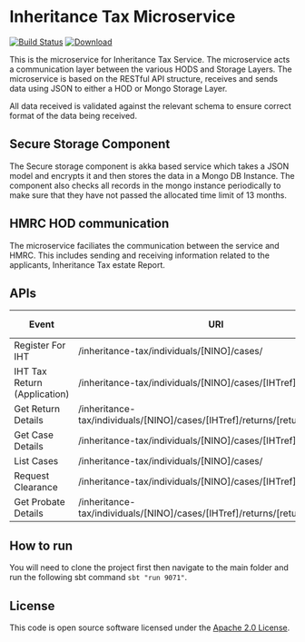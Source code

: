 # Inheritance Tax Microservice

[![Build Status](https://travis-ci.org/hmrc/iht.svg?branch=master)](https://travis-ci.org/hmrc/iht) [![Download](https://api.bintray.com/packages/hmrc/releases/iht/images/download.svg)](https://bintray.com/hmrc/releases/iht/_latestVersion)

This is the microservice for Inheritance Tax Service. The microservice acts a communication layer between the various HODS and Storage Layers. The microservice is based on the RESTful API structure, receives and sends data using JSON to either a HOD or Mongo Storage Layer.

All data received is validated against the relevant schema to ensure correct format of the data being received.

## Secure Storage Component

The Secure storage component is akka based service which takes a JSON model and encrypts it and then stores the data in a Mongo DB Instance. The component also checks all records in the mongo instance periodically to make sure that they have not passed the allocated time limit of 13 months.

## HMRC HOD communication

The microservice faciliates the communication between the service and HMRC. This includes sending and receiving information related to the applicants, Inheritance Tax estate Report.

## APIs

| Event | URI | HTTP METHOD | Request Body | Response Body |
|---|---|---|---|---|
| Register For IHT | /inheritance-tax/individuals/[NINO]/cases/ | POST | YES | YES |
| IHT Tax Return (Application) | /inheritance-tax/individuals/[NINO]/cases/[IHTref]/returns | POST | YES | YES |
| Get Return Details | /inheritance-tax/individuals/[NINO]/cases/[IHTref]/returns/[returnId] | GET | NO | YES |
| Get Case Details | /inheritance-tax/individuals/[NINO]/cases/[IHTref] | GET | NO | YES |
| List Cases | /inheritance-tax/individuals/[NINO]/cases/ | GET | NO | YES |
| Request Clearance | /inheritance-tax/individuals/[NINO]/cases/[IHTref]/clearance | POST | YES | YES |
| Get Probate Details | /inheritance-tax/individuals/[NINO]/cases/[IHTref]/returns/[returnId]/probate | GET |	NO |	YES |

## How to run

You will need to clone the project first then navigate to the main folder and run the following sbt command ```sbt "run 9071"```.

## License

This code is open source software licensed under the [Apache 2.0 License]("http://www.apache.org/licenses/LICENSE-2.0.html").
